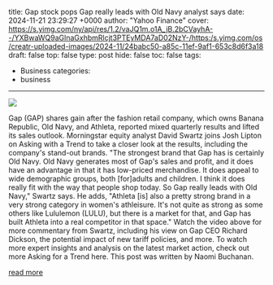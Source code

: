 title: Gap stock pops Gap really leads with Old Navy analyst says
date: 2024-11-21 23:29:27 +0000
author: "Yahoo Finance"
cover: https://s.yimg.com/ny/api/res/1.2/vaJQ1m.o1A_jB.2bCVayhA--/YXBwaWQ9aGlnaGxhbmRlcjt3PTEyMDA7aD02NzY-/https:/s.yimg.com/os/creatr-uploaded-images/2024-11/24babc50-a85c-11ef-9af1-653c8d6f3a18
draft: false
top: false
type: post
hide: false
toc: false
tags:
  - Business
categories:
  - business
---

![](https://s.yimg.com/ny/api/res/1.2/vaJQ1m.o1A_jB.2bCVayhA--/YXBwaWQ9aGlnaGxhbmRlcjt3PTEyMDA7aD02NzY-/https:/s.yimg.com/os/creatr-uploaded-images/2024-11/24babc50-a85c-11ef-9af1-653c8d6f3a18)

Gap (GAP) shares gain after the fashion retail company, which owns Banana Republic, Old Navy, and Athleta, reported mixed quarterly results and lifted its sales outlook. Morningstar equity analyst David Swartz joins Josh Lipton on Asking with a Trend to take a closer look at the results, including the company's stand-out brands. "The strongest brand that Gap has is certainly Old Navy. Old Navy generates most of Gap's sales and profit, and it does have an advantage in that it has low-priced merchandise. It does appeal to wide demographic groups, both \[for\]adults and children. I think it does really fit with the way that people shop today. So Gap really leads with Old Navy," Swartz says. He adds, "Athleta \[is\] also a pretty strong brand in a very strong category in women's athleisure. It's not quite as strong as some others like Lululemon (LULU), but there is a market for that, and Gap has built Athleta into a real competitor in that space." Watch the video above for more commentary from Swartz, including his view on Gap CEO Richard Dickson, the potential impact of new tariff policies, and more. To watch more expert insights and analysis on the latest market action, check out more Asking for a Trend here. This post was written by Naomi Buchanan.

[read more](https://finance.yahoo.com/video/gap-stock-pops-gap-really-232927197.html)
